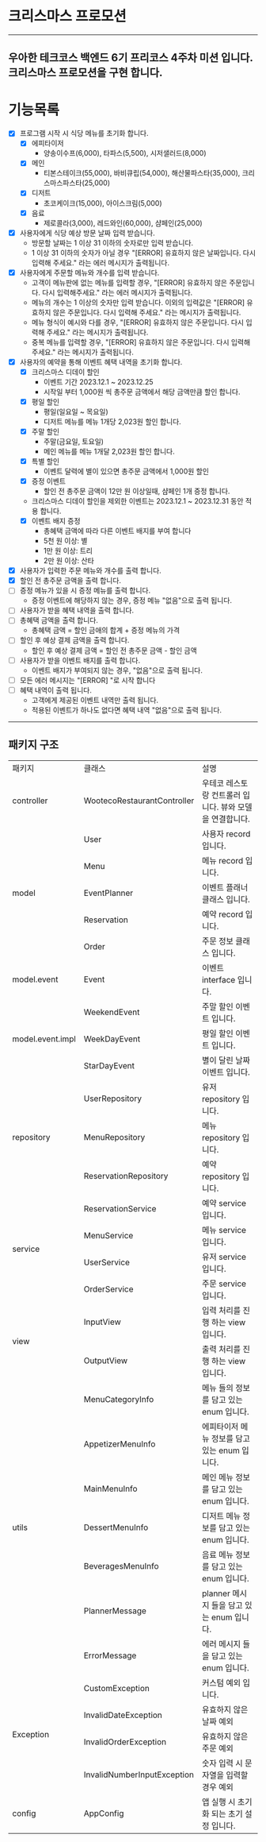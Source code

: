 # 크리스마스 프로모션

---
우아한 테크코스 백엔드 6기 프리코스 4주차 미션 입니다.<br>
크리스마스 프로모션을 구현 합니다.
---

# 기능목록

- [x] 프로그램 시작 시 식당 메뉴를 초기화 합니다.
    - [x] 에피타이저
        - 양송이수프(6,000), 타파스(5,500), 시저샐러드(8,000)
    - [x] 메인
        - 티본스테이크(55,000), 바비큐립(54,000), 해산물파스타(35,000), 크리스마스파스타(25,000)
    - [x] 디저트
        - 초코케이크(15,000), 아이스크림(5,000)
    - [x] 음료
        - 제로콜라(3,000), 레드와인(60,000), 샴페인(25,000)
- [x] 사용자에게 식당 예상 방문 날짜 입력 받습니다.
    - 방문할 날짜는 1 이상 31 이하의 숫자로만 입력 받습니다.
    - 1 이상 31 이하의 숫자가 아닐 경우 "[ERROR] 유효하지 않은 날짜입니다. 다시 입력해 주세요." 라는 에러 메시지가 출력됩니다.
- [x] 사용자에게 주문할 메뉴와 개수를 입력 받습니다.
    - 고객이 메뉴판에 없는 메뉴를 입력할 경우, "[ERROR] 유효하지 않은 주문입니다. 다시 입력해주세요." 라는 에러 메시지가 출력됩니다.
    - 메뉴의 개수는 1 이상의 숫자만 입력 받습니다. 이외의 입력값은 "[ERROR] 유효하지 않은 주문입니다. 다시 입력해 주세요." 라는 메시지가 출력됩니다.
    - 메뉴 형식이 예시와 다를 경우, "[ERROR] 유효하지 않은 주문입니다. 다시 입력해 주세요." 라는 메시지가 출력됩니다.
    - 중복 메뉴를 입력할 경우, "[ERROR] 유효하지 않은 주문입니다. 다시 입력해 주세요." 라는 메시지가 출력됩니다.
- [x] 사용자의 예약을 통해 이벤트 혜택 내역을 초기화 합니다.
    - [x] 크리스마스 디데이 할인
        - 이벤트 기간 2023.12.1 ~ 2023.12.25
        - 시작일 부터 1,000원 씩 총주문 금액에서 해당 금액만큼 할인 합니다.
    - [x] 평일 할인
        - 평일(일요일 ~ 목요일)
        - 디저트 메뉴를 메뉴 1개당 2,023원 할인 합니다.
    - [x] 주말 할인
        - 주말(금요일, 토요일)
        - 메인 메뉴를 메뉴 1개달 2,023원 할인 합니다.
    - [x] 특별 할인
        - 이벤트 달력에 별이 있으면 총주문 금액에서 1,000원 할인
    - [x] 증정 이벤트
        - 할인 전 총주문 금액이 12만 원 이상일때, 샴페인 1개 증정 합니다.
    - 크리스마스 디데이 할인을 제외한 이벤트는 2023.12.1 ~ 2023.12.31 동안 적용 합니다.
    - [x] 이벤트 배지 증정
        - 총혜택 금액에 따라 다른 이벤트 배지를 부여 합니다
        - 5천 원 이상: 별
        - 1만 원 이상: 트리
        - 2만 원 이상: 산타
- [x] 사용자가 입력한 주문 메뉴와 개수를 출력 합니다.
- [x] 할인 전 총주문 금액을 출력 합니다.
- [ ] 증정 메뉴가 있을 시 증정 메뉴를 출력 합니다.
    - 증정 이벤트에 해당하지 않는 경우, 증정 메뉴 "없음"으로 출력 됩니다.
- [ ] 사용자가 받을 혜택 내역을 출력 합니다.
- [ ] 총혜택 금액을 출력 합니다.
    - 총혜택 금액 = 할인 금애의 합계 + 증정 메뉴의 가격
- [ ] 할인 후 예상 결제 금액을 출력 합니다.
    - 할인 후 예상 결제 금액 = 할인 전 총주문 금액 - 할인 금액
- [ ] 사용자가 받을 이벤트 배지를 출력 합니다.
    - 이벤트 배지가 부여되지 않는 경우, "없음"으로 출력 됩니다.
- [ ] 모든 에러 메시지는 "[ERROR] "로 시작 합니다
- [ ] 혜택 내역이 출력 됩니다.
    - 고객에게 제공된 이벤트 내역만 출력 됩니다.
    - 적용된 이벤트가 하나도 없다면 혜택 내역 "없음"으로 출력 됩니다.

---

## 패키지 구조

<table>
  <tr>
    <td>패키지</td>
    <td>클래스</td>
    <td>설명</td>
  </tr>
  <tr>
    <td>controller</td>
    <td>WootecoRestaurantController</td>
    <td>우테코 레스토랑 컨트롤러 입니다. 뷰와 모델을 연결합니다.</td>
  </tr>
  <tr>
    <td rowspan="5">model</td>
    <td>User</td>
    <td>사용자 record 입니다.</td>
  </tr>
  <tr>
    <td>Menu</td>
    <td>메뉴 record 입니다.</td>
  </tr>
  <tr>
    <td>EventPlanner</td>
    <td>이벤트 플래너 클래스 입니다.</td>
  </tr>
  <tr>
    <td>Reservation</td>
    <td>예약 record 입니다.</td>
  </tr>
    <tr>
        <td>Order</td>
        <td>주문 정보 클래스 입니다.</td>
    </tr>
  <tr>
    <td>model.event</td>
    <td>Event</td>
    <td>이벤트 interface 입니다.</td>
  </tr>
  <tr>
    <td rowspan="3">model.event.impl</td>
    <td>WeekendEvent</td>
    <td>주말 할인 이벤트 입니다.</td>
  </tr>
  <tr>
    <td>WeekDayEvent</td>
    <td>평일 할인 이벤트 입니다.</td>
  </tr>
  <tr>
    <td>StarDayEvent</td>
    <td>별이 달린 날짜 이벤트 입니다.</td>
  </tr>
  <tr>
    <td rowspan="3">repository</td>
    <td>UserRepository</td>
    <td>유저 repository 입니다.</td>
  </tr>
  <tr>
    <td>MenuRepository</td>
    <td>메뉴 repository 입니다.</td>
  </tr>
  <tr>
    <td>ReservationRepository</td>
    <td>예약 repository 입니다.</td>
  </tr>
  <tr>
    <td rowspan="4">service</td>
    <td>ReservationService</td>
    <td>예약 service 입니다.</td>
  </tr>
  <tr>
    <td>MenuService</td>
    <td>메뉴 service 입니다.</td>
  </tr>
  <tr>
    <td>UserService</td>
    <td>유저 service 입니다.</td>
  </tr>
    <td>OrderService</td>
    <td>주문 service 입니다.</td>
  <tr>
    <td rowspan="2">view</td>
    <td>InputView</td>
    <td>입력 처리를 진행 하는 view 입니다.</td>
  </tr>
  <tr>
    <td>OutputView</td>
    <td>출력 처리를 진행 하는 view 입니다.</td>
  </tr>
  <tr>
    <td rowspan="7">utils</td>
    <td>MenuCategoryInfo</td>
    <td>메뉴 들의 정보를 담고 있는 enum 입니다.</td>
  </tr>
  <tr>
        <td>AppetizerMenuInfo</td>
        <td>에피타이저 메뉴 정보를 담고 있는 enum 입니다.</td>
    </tr>
    <tr>
        <td>MainMenuInfo</td>
        <td>메인 메뉴 정보를 담고 있는 enum 입니다.</td>
    </tr>
    <tr>
        <td>DessertMenuInfo</td>
        <td>디저트 메뉴 정보를 담고 있는 enum 입니다.</td>
    </tr>
    <tr>
        <td>BeveragesMenuInfo</td>
        <td>음료 메뉴 정보를 담고 있는 enum 입니다.</td>
    </tr>
    <tr>
        <td>PlannerMessage</td>
        <td>planner 메시지 들을 담고 있는 enum 입니다.</td>
    </tr>
    <tr>
        <td>ErrorMessage</td>
        <td>에러 메시지 들을 담고 있는 enum 입니다.</td>
    </tr>
    <tr>
        <td rowspan="4">Exception</td>
        <td>CustomException</td>
        <td>커스텀 예외 입니다.</td>
    </tr>
    <tr>
        <td>InvalidDateException</td>
        <td>유효하지 않은 날짜 예외</td>
    </tr>
    <tr>
        <td>InvalidOrderException</td>
        <td>유효하지 않은 주문 예외</td>
    </tr>
    <tr>
        <td>InvalidNumberInputException</td>
        <td>숫자 입력 시 문자열을 입력할 경우 예외</td>
    </tr>
    <tr>
        <td>config</td>
        <td>AppConfig</td>
        <td>앱 실행 시 초기화 되는 초기 설정 입니다.</td>
    </tr>
</table>
